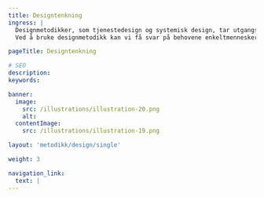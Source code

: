 ```yaml
---
title: Designtenkning
ingress: |
  Designmetodikker, som tjenestedesign og systemisk design, tar utgangspunkt i behov. Designmetodikk gir nye måter å tilnærme seg et problem på, enten vi skal skape noe nytt eller endre noe. <br>
  Ved å bruke designmetodikk kan vi få svar på behovene enkeltmennesker har, men også behovene til samfunnet. Behovene forteller oss hvordan vi skal forstå problemer og muligheter for de brukergruppene vi skal lage noe for. Når vi tar utgangspunkt i designtenkning kan vi få svar på spørsmålene Hva? og For hvem? før vi svarer på Hvordan?

pageTitle: Designtenkning

# SEO
description:
keywords:

banner:
  image:
    src: /illustrations/illustration-20.png
    alt:
  contentImage:
    src: /illustrations/illustration-19.png

layout: 'metodikk/design/single'

weight: 3

navigation_link:
  text: |
---
```

